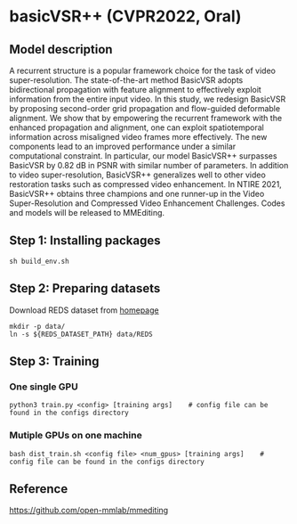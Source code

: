 # basicVSR++ (CVPR2022, Oral)

## Model description

A recurrent structure is a popular framework choice for the task of video super-resolution. The state-of-the-art method BasicVSR adopts bidirectional propagation with feature alignment to effectively exploit information from the entire input video. In this study, we redesign BasicVSR by proposing second-order grid propagation and flow-guided deformable alignment. We show that by empowering the recurrent framework with the enhanced propagation and alignment, one can exploit spatiotemporal information across misaligned video frames more effectively. The new components lead to an improved performance under a similar computational constraint. In particular, our model BasicVSR++ surpasses BasicVSR by 0.82 dB in PSNR with similar number of parameters. In addition to video super-resolution, BasicVSR++ generalizes well to other video restoration tasks such as compressed video enhancement. In NTIRE 2021, BasicVSR++ obtains three champions and one runner-up in the Video Super-Resolution and Compressed Video Enhancement Challenges. Codes and models will be released to MMEditing.

## Step 1: Installing packages

```shell
sh build_env.sh
```

## Step 2: Preparing datasets

Download REDS dataset from [homepage](https://seungjunnah.github.io/Datasets/reds.html)
```shell
mkdir -p data/
ln -s ${REDS_DATASET_PATH} data/REDS
```

## Step 3: Training

### One single GPU
```shell
python3 train.py <config> [training args]    # config file can be found in the configs directory
```

### Mutiple GPUs on one machine
```shell
bash dist_train.sh <config file> <num_gpus> [training args]    # config file can be found in the configs directory 
```

## Reference
https://github.com/open-mmlab/mmediting
